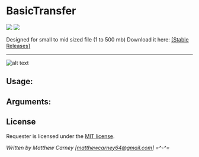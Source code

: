 # BasicTransfer

[![](https://img.shields.io/badge/version-1.0-brightgreen.svg)]() ![](https://img.shields.io/maintenance/yes/2018.svg)

Designed for small to mid sized file (1 to 500 mb)
Download it here: [[Stable Releases]](https://github.com/Killeroo/BasicTransfer/releases)
***
![alt text](docs/screenshots/screenshot.png "PowerPing in action")


## Usage: 
     
               
## Arguments:

     
## License

Requester is licensed under the [MIT license](LICENSE).

*Written by Matthew Carney [matthewcarney64@gmail.com] =^-^=*

